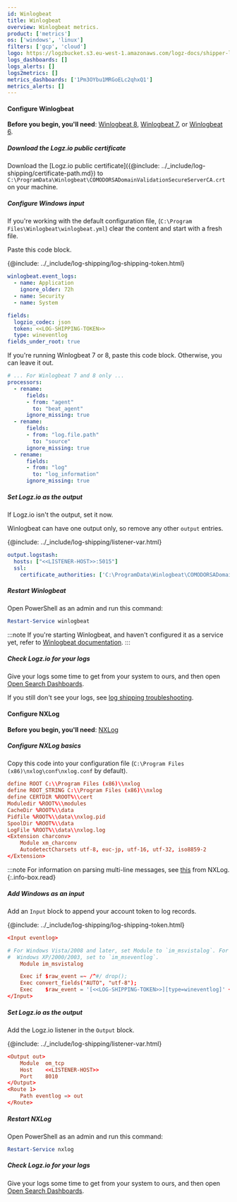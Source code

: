 ```yaml
---
id: Winlogbeat
title: Winlogbeat
overview: Winlogbeat metrics.
product: ['metrics']
os: ['windows', 'linux']
filters: ['gcp', 'cloud']
logo: https://logzbucket.s3.eu-west-1.amazonaws.com/logz-docs/shipper-logos/aiven-logo.png
logs_dashboards: []
logs_alerts: []
logs2metrics: []
metrics_dashboards: ['1Pm3OYbu1MRGoELc2qhxQ1']
metrics_alerts: []
---
```




#### Configure Winlogbeat

**Before you begin, you'll need**:
[Winlogbeat 8](https://www.elastic.co/guide/en/beats/winlogbeat/8.7/winlogbeat-installation-configuration.html#installation), [Winlogbeat 7](https://www.elastic.co/guide/en/beats/winlogbeat/7.x/winlogbeat-installation-configuration.html#installation), or [Winlogbeat 6](https://www.elastic.co/guide/en/beats/winlogbeat/6.8/winlogbeat-installation.html).

 

##### Download the Logz.io public certificate

Download the
[Logz.io public certificate]({@include: ../_include/log-shipping/certificate-path.md})
to `C:\ProgramData\Winlogbeat\COMODORSADomainValidationSecureServerCA.crt`
on your machine.

##### Configure Windows input

If you're working with the default configuration file,
(`C:\Program Files\Winlogbeat\winlogbeat.yml`)
clear the content and start with a fresh file.

Paste this code block.

{@include: ../_include/log-shipping/log-shipping-token.html}

```yaml
winlogbeat.event_logs:
  - name: Application
    ignore_older: 72h
  - name: Security
  - name: System

fields:
  logzio_codec: json
  token: <<LOG-SHIPPING-TOKEN>>
  type: wineventlog
fields_under_root: true
```

If you're running Winlogbeat 7 or 8, paste this code block.
Otherwise, you can leave it out.

```yaml
# ... For Winlogbeat 7 and 8 only ...
processors:
  - rename:
      fields:
      - from: "agent"
        to: "beat_agent"
      ignore_missing: true
  - rename:
      fields:
      - from: "log.file.path"
        to: "source"
      ignore_missing: true
  - rename:
      fields:
      - from: "log"
        to: "log_information"
      ignore_missing: true
```


##### Set Logz.io as the output

If Logz.io isn't the output, set it now.

Winlogbeat can have one output only, so remove any other `output` entries.

{@include: ../_include/log-shipping/listener-var.html} 

```yaml
output.logstash:
  hosts: ["<<LISTENER-HOST>>:5015"]
  ssl:
    certificate_authorities: ['C:\ProgramData\Winlogbeat\COMODORSADomainValidationSecureServerCA.crt']
```

##### Restart Winlogbeat

Open PowerShell as an admin and run this command:

```powershell
Restart-Service winlogbeat
```

:::note
If you're starting Winlogbeat, and haven't configured it as a service yet, refer to [Winlogbeat documentation](https://www.elastic.co/guide/en/beats/winlogbeat/current/configuring-howto-winlogbeat.html).
:::
 

##### Check Logz.io for your logs

Give your logs some time to get from your system to ours, and then open [Open Search Dashboards](https://app.logz.io/#/dashboard/osd).

If you still don't see your logs, see [log shipping troubleshooting]({{site.baseurl}}/user-guide/log-shipping/log-shipping-troubleshooting.html).

 


#### Configure NXLog

**Before you begin, you'll need**:
[NXLog](https://nxlog.co/products/nxlog-community-edition/download)

 

##### Configure NXLog basics

Copy this code into your configuration file (`C:\Program Files (x86)\nxlog\conf\nxlog.conf` by default).

```conf
define ROOT C:\\Program Files (x86)\\nxlog
define ROOT_STRING C:\\Program Files (x86)\\nxlog
define CERTDIR %ROOT%\\cert
Moduledir %ROOT%\\modules
CacheDir %ROOT%\\data
Pidfile %ROOT%\\data\\nxlog.pid
SpoolDir %ROOT%\\data
LogFile %ROOT%\\data\\nxlog.log
<Extension charconv>
    Module xm_charconv
    AutodetectCharsets utf-8, euc-jp, utf-16, utf-32, iso8859-2
</Extension>
```

:::note
For information on parsing multi-line messages, see [this](https://nxlog.co/documentation/nxlog-user-guide/parsing-multiline.html#parsing-multiline) from NXLog.
{:.info-box.read}
 

##### Add Windows as an input

Add an `Input` block to append your account token to log records.

{@include: ../_include/log-shipping/log-shipping-token.html}

```conf
<Input eventlog>

# For Windows Vista/2008 and later, set Module to `im_msvistalog`. For
#  Windows XP/2000/2003, set to `im_mseventlog`.
    Module im_msvistalog

    Exec if $raw_event =~ /^#/ drop();
    Exec convert_fields("AUTO", "utf-8");
    Exec    $raw_event = '[<<LOG-SHIPPING-TOKEN>>][type=wineventlog]' + $raw_event;
</Input>
```

##### Set Logz.io as the output

Add the Logz.io listener in the `Output` block.

{@include: ../_include/log-shipping/listener-var.html} 

```conf
<Output out>
    Module  om_tcp
    Host    <<LISTENER-HOST>>
    Port    8010
</Output>
<Route 1>
    Path eventlog => out
</Route>
```

##### Restart NXLog

Open PowerShell as an admin and run this command:

```powershell
Restart-Service nxlog
```

##### Check Logz.io for your logs

Give your logs some time to get from your system to ours, and then open [Open Search Dashboards](https://app.logz.io/#/dashboard/osd).

 

